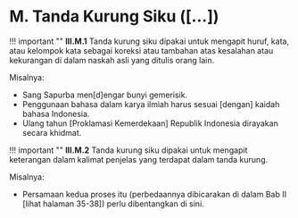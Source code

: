 # M. Tanda Kurung Siku ([…])

!!! important ""
	**III.M.1** Tanda kurung siku dipakai untuk mengapit huruf, kata, atau kelompok kata sebagai koreksi atau tambahan atas kesalahan atau kekurangan di dalam naskah asli yang ditulis orang lain.

Misalnya:

- Sang Sapurba men[d]engar bunyi gemerisik.
- Penggunaan bahasa dalam karya ilmiah harus sesuai [dengan] kaidah bahasa Indonesia.
- Ulang tahun [Proklamasi Kemerdekaan] Republik Indonesia dirayakan secara khidmat.

!!! important ""
	**III.M.2** Tanda kurung siku dipakai untuk mengapit keterangan dalam kalimat penjelas yang terdapat dalam tanda kurung.

Misalnya:

- Persamaan kedua proses itu (perbedaannya dibicarakan di dalam Bab II [lihat halaman 35-38]) perlu dibentangkan di sini.
